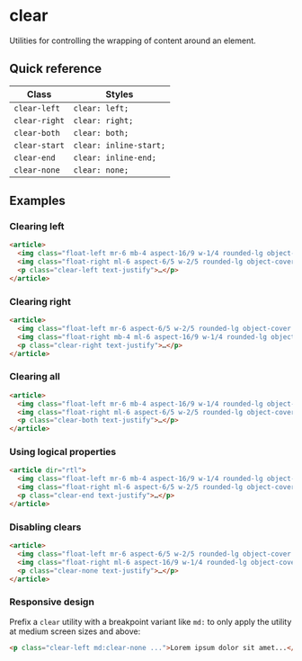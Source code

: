 # clear

Utilities for controlling the wrapping of content around an element.

## Quick reference

| Class         | Styles            |
|---------------|-------------------|
| `clear-left`  | `clear: left;`    |
| `clear-right` | `clear: right;`   |
| `clear-both`  | `clear: both;`    |
| `clear-start` | `clear: inline-start;` |
| `clear-end`   | `clear: inline-end;`   |
| `clear-none`  | `clear: none;`    |


## Examples

### Clearing left

```html
<article>
  <img class="float-left mr-6 mb-4 aspect-16/9 w-1/4 rounded-lg object-cover ..." src="/img/a.jpg" />
  <img class="float-right ml-6 aspect-6/5 w-2/5 rounded-lg object-cover ..." src="/img/b.jpg" />
  <p class="clear-left text-justify">…</p>
</article>
```

### Clearing right

```html
<article>
  <img class="float-left mr-6 aspect-6/5 w-2/5 rounded-lg object-cover ..." src="/img/b.jpg" />
  <img class="float-right mb-4 ml-6 aspect-16/9 w-1/4 rounded-lg object-cover ..." src="/img/a.jpg" />
  <p class="clear-right text-justify">…</p>
</article>
```

### Clearing all

```html
<article>
  <img class="float-left mr-6 mb-4 aspect-16/9 w-1/4 rounded-lg object-cover ..." src="/img/a.jpg" />
  <img class="float-right ml-6 aspect-6/5 w-2/5 rounded-lg object-cover ..." src="/img/b.jpg" />
  <p class="clear-both text-justify">…</p>
</article>
```

### Using logical properties

```html
<article dir="rtl">
  <img class="float-left mr-6 mb-4 aspect-16/9 w-1/4 rounded-lg object-cover ..." src="/img/a.jpg" />
  <img class="float-right ml-6 aspect-6/5 w-2/5 rounded-lg object-cover ..." src="/img/b.jpg" />
  <p class="clear-end text-justify">…</p>
</article>
```

### Disabling clears

```html
<article>
  <img class="float-left mr-6 aspect-6/5 w-2/5 rounded-lg object-cover ..." src="/img/b.jpg" />
  <img class="float-right ml-6 aspect-16/9 w-1/4 rounded-lg object-cover ..." src="/img/a.jpg" />
  <p class="clear-none text-justify">…</p>
</article>
```

### Responsive design

Prefix a `clear` utility with a breakpoint variant like `md:` to only apply the utility at medium screen sizes and above:

```html
<p class="clear-left md:clear-none ...">Lorem ipsum dolor sit amet...</p>
```

